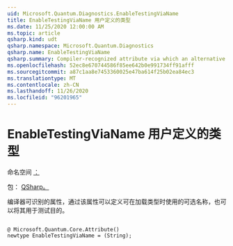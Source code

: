 ```yaml
---
uid: Microsoft.Quantum.Diagnostics.EnableTestingViaName
title: EnableTestingViaName 用户定义的类型
ms.date: 11/25/2020 12:00:00 AM
ms.topic: article
qsharp.kind: udt
qsharp.namespace: Microsoft.Quantum.Diagnostics
qsharp.name: EnableTestingViaName
qsharp.summary: Compiler-recognized attribute via which an alternative name can be defined that may be used when loading a type or callable for testing purposes.
ms.openlocfilehash: 52ec8e670744586f85ee642b0e991734ff91afff
ms.sourcegitcommit: a87c1aa8e7453360025e47ba614f25b02ea84ec3
ms.translationtype: MT
ms.contentlocale: zh-CN
ms.lasthandoff: 11/26/2020
ms.locfileid: "96201965"
---
```

# <a name="enabletestingvianame-user-defined-type"></a>EnableTestingViaName 用户定义的类型

命名空间 [：](xref:Microsoft.Quantum.Diagnostics)

包： [QSharp。](https://nuget.org/packages/Microsoft.Quantum.QSharp.Core)


编译器可识别的属性，通过该属性可以定义可在加载类型时使用的可选名称，也可以将其用于测试目的。

```qsharp

@ Microsoft.Quantum.Core.Attribute()
newtype EnableTestingViaName = (String);
```

